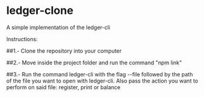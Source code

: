 # ledger-clone
A simple implementation of the ledger-cli

Instructions:

##1.- Clone the repository into your computer

##2.- Move inside the project folder and run the command "npm link"

##3.- Run the command ledger-cli with the flag --file followed by the path of the file you want to open with ledger-cli. Also pass the action you want to perform on said file: register, print or balance
